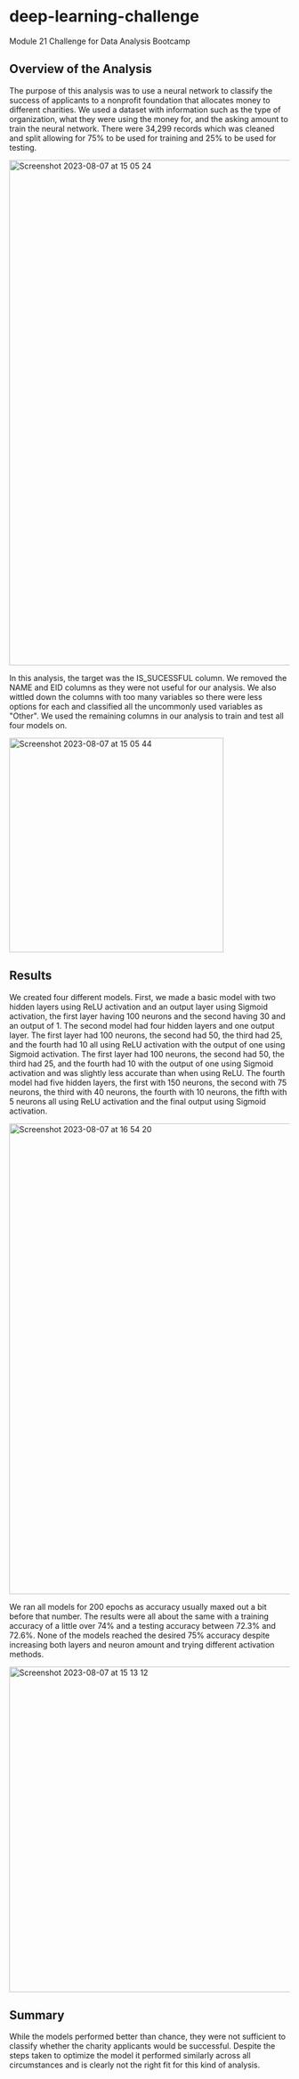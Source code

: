 # deep-learning-challenge
Module 21 Challenge for Data Analysis Bootcamp

## Overview of the Analysis
The purpose of this analysis was to use a neural network to classify the success of applicants to a nonprofit foundation that allocates money to different charities.  We used a dataset with information such as the type of organization, what they were using the money for, and the asking amount to train the neural network.  There were 34,299 records which was cleaned and split allowing for 75% to be used for training and 25% to be used for testing.

<img width="907" alt="Screenshot 2023-08-07 at 15 05 24" src="https://github.com/Portia17/deep-learning-challenge/assets/120141110/26695ca0-c93b-4dd8-aa78-95f723155286">

In this analysis, the target was the IS_SUCESSFUL column.  We removed the NAME and EID columns as they were not useful for our analysis.  We also wittled down the columns with too many variables so there were less options for each and classified all the uncommonly used variables as "Other".  We used the remaining columns in our analysis to train and test all four models on.

<img width="385" alt="Screenshot 2023-08-07 at 15 05 44" src="https://github.com/Portia17/deep-learning-challenge/assets/120141110/d41862ea-7554-4a9a-9814-cbde6b9d20e8">

## Results
We created four different models.  First, we made a basic model with two hidden layers using ReLU activation and an output layer using Sigmoid activation, the first layer having 100 neurons and the second having 30 and an output of 1.  The second model had four hidden layers and one output layer.  The first layer had 100 neurons, the second had 50, the third had 25, and the fourth had 10 all using ReLU activation with the output of one using Sigmoid activation. The first layer had 100 neurons, the second had 50, the third had 25, and the fourth had 10 with the output of one using Sigmoid activation and was slightly less accurate than when using ReLU.  The fourth model had five hidden layers, the first with 150 neurons, the second with 75 neurons, the third with 40 neurons, the fourth with 10 neurons, the fifth with 5 neurons all using ReLU activation and the final output using Sigmoid activation.

<img width="845" alt="Screenshot 2023-08-07 at 16 54 20" src="https://github.com/Portia17/deep-learning-challenge/assets/120141110/cd4cdd9f-f758-42b4-813a-230bc3eaf5bf">

We ran all models for 200 epochs as accuracy usually maxed out a bit before that number.  The results were all about the same with a training accuracy of a little over 74% and a testing accuracy between 72.3% and 72.6%.  None of the models reached the desired 75% accuracy despite increasing both layers and neuron amount and trying different activation methods.

<img width="584" alt="Screenshot 2023-08-07 at 15 13 12" src="https://github.com/Portia17/deep-learning-challenge/assets/120141110/c39da678-d63d-4e7f-978a-d770ec390e9a">

## Summary
While the models performed better than chance, they were not sufficient to classify whether the charity applicants would be successful.  Despite the steps taken to optimize the model it performed similarly across all circumstances and is clearly not the right fit for this kind of analysis.


